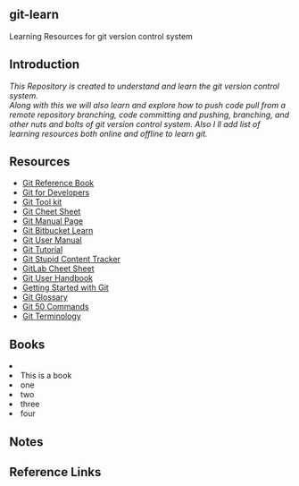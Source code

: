 ## git-learn
Learning Resources for git version control system

## Introduction

<i> This Repository is created to understand and learn the git version control system.  
Along with this we will also learn and explore how to push code pull from a remote 
repository branching, code committing and pushing, branching, and other nuts and bolts 
of git version control system.  Also I ll add list of learning resources both online 
and offline to learn git. </i>

## Resources

- [Git Reference Book][1]
- [Git for Developers][2]
- [Git Tool kit][3]
- [Git Cheet Sheet][4]
- [Git Manual Page][5]
- [Git Bitbucket Learn][6]
- [Git User Manual][7]
- [Git Tutorial][8]
- [Git Stupid Content Tracker][9]
- [GitLab Cheet Sheet][10]
- [Git User Handbook][11]
- [Getting Started with Git][12]
- [Git Glossary][13]
- [Git 50 Commands][14]
- [Git Terminology][15]

## Books

<li>
<li> This is a book
<li> one
<li> two
<li> three
<li> four
</li>


## Notes 


## Reference Links

[1]: https://git-scm.com/book/en/v2.html
[2]: https://githubtraining.github.io/training-manual/#/01_getting_ready_for_class
[3]: https://training.github.com
[4]: https://ndpsoftware.com/git-cheatsheet.html#loc=index;
[5]: https://git.github.io/htmldocs/git.html
[6]: https://www.atlassian.com/git/tutorials/setting-up-a-repository
[7]: https://git-scm.com/docs/user-manual
[8]: https://git-scm.com/docs/gittutorial
[9]: https://git-scm.com/docs/git
[10]: https://about.gitlab.com/images/press/git-cheat-sheet.pdf
[11]: https://intellipaat.com/blog/tutorial/devops-tutorial/git-cheat-sheet/
[12]: https://docs.github.com/en/get-started/getting-started-with-git
[13]: https://docs.github.com/en/get-started/quickstart/github-glossary
[14]: https://www.freecodecamp.org/news/git-cheat-sheet/
[15]: https://www.cloudways.com/blog/git-cheat-sheet/
